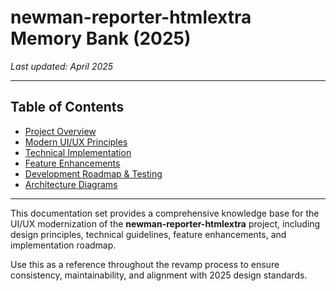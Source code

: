 # newman-reporter-htmlextra Memory Bank (2025)

_Last updated: April 2025_

---

## Table of Contents

- [Project Overview](overview.md)
- [Modern UI/UX Principles](ui-ux.md)
- [Technical Implementation](technical.md)
- [Feature Enhancements](enhancements.md)
- [Development Roadmap & Testing](roadmap.md)
- [Architecture Diagrams](diagrams.md)

---

This documentation set provides a comprehensive knowledge base for the UI/UX modernization of the **newman-reporter-htmlextra** project, including design principles, technical guidelines, feature enhancements, and implementation roadmap.

Use this as a reference throughout the revamp process to ensure consistency, maintainability, and alignment with 2025 design standards.